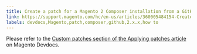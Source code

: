 ```yaml
---
title: Create a patch for a Magento 2 Composer installation from a GitHub commit
link: https://support.magento.com/hc/en-us/articles/360005484154-Create-a-patch-for-a-Magento-2-Composer-installation-from-a-GitHub-commit
labels: devdocs,Magento,patch,composer,github,2.x.x,how to
---
```


<p>Please refer to the <a href="https://devdocs.magento.com/guides/v2.3/comp-mgr/patching.html#custom-patches">Custom patches section of the Applying patches article</a> on Magento Devdocs.</p>